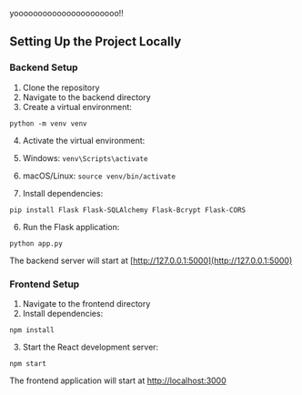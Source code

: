 yoooooooooooooooooooooo!!


## Setting Up the Project Locally

### Backend Setup

1. Clone the repository
2. Navigate to the backend directory
3. Create a virtual environment:

```shellscript
python -m venv venv
```


4. Activate the virtual environment:

1. Windows: `venv\Scripts\activate`
2. macOS/Linux: `source venv/bin/activate`



5. Install dependencies:

```shellscript
pip install Flask Flask-SQLAlchemy Flask-Bcrypt Flask-CORS
```


6. Run the Flask application:

```shellscript
python app.py
```

The backend server will start at [http://127.0.0.1:5000](http://127.0.0.1:5000)




### Frontend Setup

1. Navigate to the frontend directory
2. Install dependencies:

```shellscript
npm install
```


3. Start the React development server:

```shellscript
npm start
```

The frontend application will start at [http://localhost:3000](http://localhost:3000)
